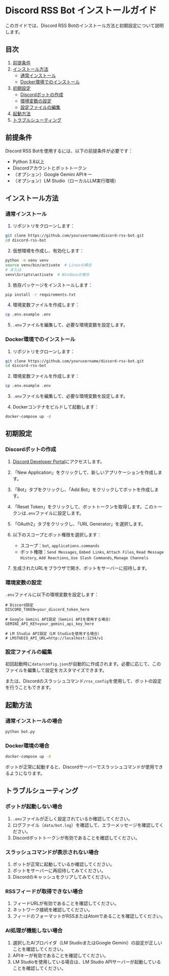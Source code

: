 # Discord RSS Bot インストールガイド

このガイドでは、Discord RSS Botのインストール方法と初期設定について説明します。

## 目次

1. [前提条件](#前提条件)
2. [インストール方法](#インストール方法)
   - [通常インストール](#通常インストール)
   - [Docker環境でのインストール](#docker環境でのインストール)
3. [初期設定](#初期設定)
   - [Discordボットの作成](#discordボットの作成)
   - [環境変数の設定](#環境変数の設定)
   - [設定ファイルの編集](#設定ファイルの編集)
4. [起動方法](#起動方法)
5. [トラブルシューティング](#トラブルシューティング)

## 前提条件

Discord RSS Botを使用するには、以下の前提条件が必要です：

- Python 3.8以上
- Discordアカウントとボットトークン
- （オプション）Google Gemini APIキー
- （オプション）LM Studio（ローカルLLM実行環境）

## インストール方法

### 通常インストール

1. リポジトリをクローンします：

```bash
git clone https://github.com/yourusername/discord-rss-bot.git
cd discord-rss-bot
```

2. 仮想環境を作成し、有効化します：

```bash
python -m venv venv
source venv/bin/activate  # Linuxの場合
# または
venv\Scripts\activate  # Windowsの場合
```

3. 依存パッケージをインストールします：

```bash
pip install -r requirements.txt
```

4. 環境変数ファイルを作成します：

```bash
cp .env.example .env
```

5. `.env`ファイルを編集して、必要な環境変数を設定します。

### Docker環境でのインストール

1. リポジトリをクローンします：

```bash
git clone https://github.com/yourusername/discord-rss-bot.git
cd discord-rss-bot
```

2. 環境変数ファイルを作成します：

```bash
cp .env.example .env
```

3. `.env`ファイルを編集して、必要な環境変数を設定します。

4. Dockerコンテナをビルドして起動します：

```bash
docker-compose up -d
```

## 初期設定

### Discordボットの作成

1. [Discord Developer Portal](https://discord.com/developers/applications)にアクセスします。

2. 「New Application」をクリックして、新しいアプリケーションを作成します。

3. 「Bot」タブをクリックし、「Add Bot」をクリックしてボットを作成します。

4. 「Reset Token」をクリックして、ボットトークンを取得します。このトークンは`.env`ファイルに設定します。

5. 「OAuth2」タブをクリックし、「URL Generator」を選択します。

6. 以下のスコープとボット権限を選択します：
   - スコープ：`bot`, `applications.commands`
   - ボット権限：`Send Messages`, `Embed Links`, `Attach Files`, `Read Message History`, `Add Reactions`, `Use Slash Commands`, `Manage Channels`

7. 生成されたURLをブラウザで開き、ボットをサーバーに招待します。

### 環境変数の設定

`.env`ファイルに以下の環境変数を設定します：

```
# Discord設定
DISCORD_TOKEN=your_discord_token_here

# Google Gemini API設定（Gemini APIを使用する場合）
GEMINI_API_KEY=your_gemini_api_key_here

# LM Studio API設定（LM Studioを使用する場合）
# LMSTUDIO_API_URL=http://localhost:1234/v1
```

### 設定ファイルの編集

初回起動時に`data/config.json`が自動的に作成されます。必要に応じて、このファイルを編集して設定をカスタマイズできます。

または、Discordのスラッシュコマンド`/rss_config`を使用して、ボットの設定を行うこともできます。

## 起動方法

### 通常インストールの場合

```bash
python bot.py
```

### Docker環境の場合

```bash
docker-compose up -d
```

ボットが正常に起動すると、Discordサーバーでスラッシュコマンドが使用できるようになります。

## トラブルシューティング

### ボットが起動しない場合

1. `.env`ファイルが正しく設定されているか確認してください。
2. ログファイル（`data/bot.log`）を確認して、エラーメッセージを確認してください。
3. Discordボットトークンが有効であることを確認してください。

### スラッシュコマンドが表示されない場合

1. ボットが正常に起動しているか確認してください。
2. ボットをサーバーに再招待してみてください。
3. Discordのキャッシュをクリアしてみてください。

### RSSフィードが取得できない場合

1. フィードURLが有効であることを確認してください。
2. ネットワーク接続を確認してください。
3. フィードのフォーマットがRSSまたはAtomであることを確認してください。

### AI処理が機能しない場合

1. 選択したAIプロバイダ（LM StudioまたはGoogle Gemini）の設定が正しいことを確認してください。
2. APIキーが有効であることを確認してください。
3. LM Studioを使用している場合は、LM Studio APIサーバーが起動していることを確認してください。

